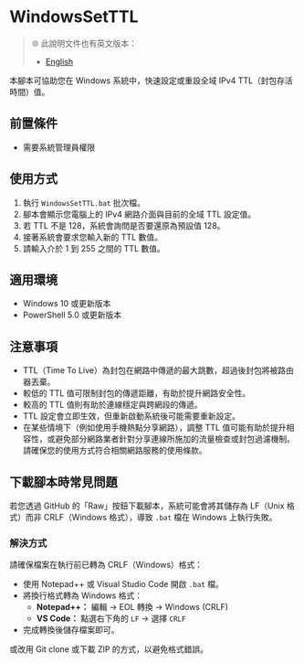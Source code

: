 # WindowsSetTTL

> 🌐 此說明文件也有英文版本：
>
> - [English](README.md)

本腳本可協助您在 Windows 系統中，快速設定或重設全域 IPv4 TTL（封包存活時間）值。

## 前置條件

- 需要系統管理員權限

## 使用方式

1. 執行 `WindowsSetTTL.bat` 批次檔。
2. 腳本會顯示您電腦上的 IPv4 網路介面與目前的全域 TTL 設定值。
3. 若 TTL 不是 128，系統會詢問是否要還原為預設值 128。
4. 接著系統會要求您輸入新的 TTL 數值。
5. 請輸入介於 1 到 255 之間的 TTL 數值。

## 適用環境

- Windows 10 或更新版本
- PowerShell 5.0 或更新版本

## 注意事項

- TTL（Time To Live）為封包在網路中傳遞的最大跳數，超過後封包將被路由器丟棄。
- 較低的 TTL 值可限制封包的傳遞距離，有助於提升網路安全性。
- 較高的 TTL 值則有助於連線穩定與跨網段的傳遞。
- TTL 設定會立即生效，但重新啟動系統後可能需要重新設定。
- 在某些情境下（例如使用手機熱點分享網路），調整 TTL 值可能有助於提升相容性，或避免部分網路業者針對分享連線所施加的流量檢查或封包過濾機制。請確保您的使用方式符合相關網路服務的使用條款。

## 下載腳本時常見問題

若您透過 GitHub 的「Raw」按鈕下載腳本，系統可能會將其儲存為 LF（Unix 格式）而非 CRLF（Windows 格式），導致 `.bat` 檔在 Windows 上執行失敗。

### 解決方式

請確保檔案在執行前已轉為 CRLF（Windows）格式：

- 使用 Notepad++ 或 Visual Studio Code 開啟 `.bat` 檔。
- 將換行格式轉為 Windows 格式：
  - **Notepad++：** 編輯 → EOL 轉換 → Windows (CRLF)
  - **VS Code：** 點選右下角的 `LF` → 選擇 `CRLF`
- 完成轉換後儲存檔案即可。

或改用 Git clone 或下載 ZIP 的方式，以避免格式錯誤。

